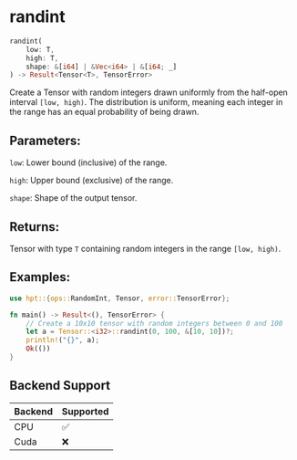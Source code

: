 # randint
```rust
randint(
    low: T,
    high: T,
    shape: &[i64] | &Vec<i64> | &[i64; _]
) -> Result<Tensor<T>, TensorError>
```
Create a Tensor with random integers drawn uniformly from the half-open interval `[low, high)`. The distribution is uniform, meaning each integer in the range has an equal probability of being drawn.

## Parameters:
`low`: Lower bound (inclusive) of the range.

`high`: Upper bound (exclusive) of the range.

`shape`: Shape of the output tensor.

## Returns:
Tensor with type `T` containing random integers in the range `[low, high)`.

## Examples:
```rust
use hpt::{ops::RandomInt, Tensor, error::TensorError};

fn main() -> Result<(), TensorError> {
    // Create a 10x10 tensor with random integers between 0 and 100
    let a = Tensor::<i32>::randint(0, 100, &[10, 10])?;
    println!("{}", a);
    Ok(())
}
```
## Backend Support
| Backend | Supported |
|---------|-----------|
| CPU     | ✅         |
| Cuda    | ❌        |